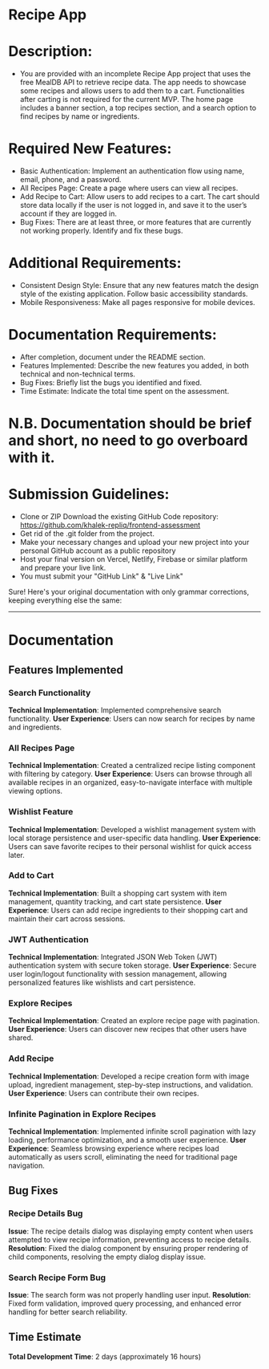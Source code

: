 # Recipe App

# Description:

- You are provided with an incomplete Recipe App project that uses the free MealDB API to retrieve recipe data. The app needs to showcase some recipes and allows users to add them to a cart. Functionalities after carting is not required for the current MVP. The home page includes a banner section, a top recipes section, and a search option to find recipes by name or ingredients.

# Required New Features:

- Basic Authentication: Implement an authentication flow using name, email, phone, and a password.
- All Recipes Page: Create a page where users can view all recipes.
- Add Recipe to Cart: Allow users to add recipes to a cart. The cart should store data locally if the user is not logged in, and save it to the user’s account if they are logged in.
- Bug Fixes: There are at least three, or more features that are currently not working properly. Identify and fix these bugs.

# Additional Requirements:

- Consistent Design Style: Ensure that any new features match the design style of the existing application. Follow basic accessibility standards.
- Mobile Responsiveness: Make all pages responsive for mobile devices.

# Documentation Requirements:

- After completion, document under the README section.
- Features Implemented: Describe the new features you added, in both technical and non-technical terms.
- Bug Fixes: Briefly list the bugs you identified and fixed.
- Time Estimate: Indicate the total time spent on the assessment.

# N.B. Documentation should be brief and short, no need to go overboard with it.

# Submission Guidelines:

- Clone or ZIP Download the existing GitHub Code repository: https://github.com/khalek-repliq/frontend-assessment
- Get rid of the .git folder from the project.
- Make your necessary changes and upload your new project into your personal GitHub account as a public repository
- Host your final version on Vercel, Netlify, Firebase or similar platform and prepare your live link.
- You must submit your "GitHub Link" & "Live Link"

Sure! Here's your original documentation with only grammar corrections, keeping everything else the same:

---

# Documentation

## Features Implemented

### Search Functionality

**Technical Implementation**: Implemented comprehensive search functionality.
**User Experience**: Users can now search for recipes by name and ingredients.

### All Recipes Page

**Technical Implementation**: Created a centralized recipe listing component with filtering by category.
**User Experience**: Users can browse through all available recipes in an organized, easy-to-navigate interface with multiple viewing options.

### Wishlist Feature

**Technical Implementation**: Developed a wishlist management system with local storage persistence and user-specific data handling.
**User Experience**: Users can save favorite recipes to their personal wishlist for quick access later.

### Add to Cart

**Technical Implementation**: Built a shopping cart system with item management, quantity tracking, and cart state persistence.
**User Experience**: Users can add recipe ingredients to their shopping cart and maintain their cart across sessions.

### JWT Authentication

**Technical Implementation**: Integrated JSON Web Token (JWT) authentication system with secure token storage.
**User Experience**: Secure user login/logout functionality with session management, allowing personalized features like wishlists and cart persistence.

### Explore Recipes

**Technical Implementation**: Created an explore recipe page with pagination.
**User Experience**: Users can discover new recipes that other users have shared.

### Add Recipe

**Technical Implementation**: Developed a recipe creation form with image upload, ingredient management, step-by-step instructions, and validation.
**User Experience**: Users can contribute their own recipes.

### Infinite Pagination in Explore Recipes

**Technical Implementation**: Implemented infinite scroll pagination with lazy loading, performance optimization, and a smooth user experience.
**User Experience**: Seamless browsing experience where recipes load automatically as users scroll, eliminating the need for traditional page navigation.

## Bug Fixes

### Recipe Details Bug

**Issue**: The recipe details dialog was displaying empty content when users attempted to view recipe information, preventing access to recipe details.
**Resolution**: Fixed the dialog component by ensuring proper rendering of child components, resolving the empty dialog display issue.

### Search Recipe Form Bug

**Issue**: The search form was not properly handling user input.
**Resolution**: Fixed form validation, improved query processing, and enhanced error handling for better search reliability.

## Time Estimate

**Total Development Time**: 2 days (approximately 16 hours)
